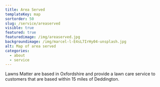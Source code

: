 ```yaml
---
title: Area Served
templateKey: map
sortorder: 50
slug: /service/areaserved
visible: true
featured: true
featuredimage: /img/areaserved.jpg
backgroundimage: /img/marcel-l-E4sL7IrHy04-unsplash.jpg
alt: Map of area served
categories:
  - about
  - service
---
```

Lawns Matter are based in Oxfordshire and provide a lawn care service to customers that are based within 15 miles of Deddington. 

